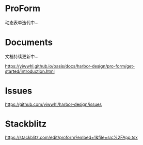 # ProForm

动态表单迭代中...

# Documents

文档持续更新中...

https://yiwwhl.github.io/oasis/docs/harbor-design/pro-form/get-started/introduction.html

# Issues

https://github.com/yiwwhl/harbor-design/issues

# Stackblitz

https://stackblitz.com/edit/proform?embed=1&file=src%2FApp.tsx
